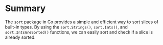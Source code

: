# Summary

The `sort` package in Go provides a simple and efficient way to sort slices of built-in types. By using the `sort.Strings()`, `sort.Ints()`, and `sort.IntsAreSorted()` functions, we can easily sort and check if a slice is already sorted.
